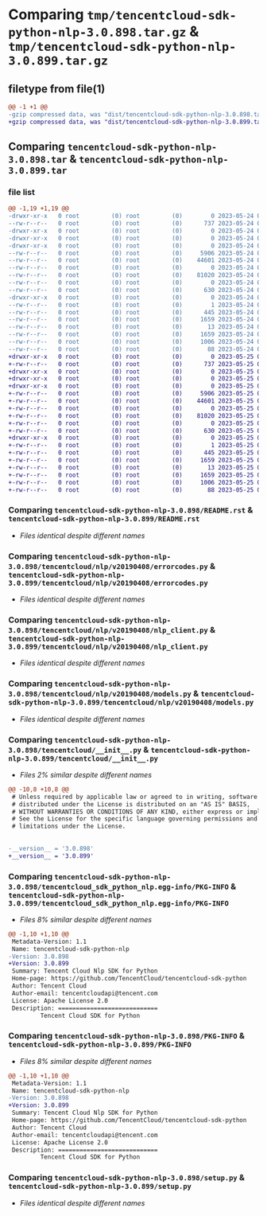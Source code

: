 # Comparing `tmp/tencentcloud-sdk-python-nlp-3.0.898.tar.gz` & `tmp/tencentcloud-sdk-python-nlp-3.0.899.tar.gz`

## filetype from file(1)

```diff
@@ -1 +1 @@
-gzip compressed data, was "dist/tencentcloud-sdk-python-nlp-3.0.898.tar", last modified: Wed May 24 02:02:41 2023, max compression
+gzip compressed data, was "dist/tencentcloud-sdk-python-nlp-3.0.899.tar", last modified: Thu May 25 00:32:26 2023, max compression
```

## Comparing `tencentcloud-sdk-python-nlp-3.0.898.tar` & `tencentcloud-sdk-python-nlp-3.0.899.tar`

### file list

```diff
@@ -1,19 +1,19 @@
-drwxr-xr-x   0 root         (0) root         (0)        0 2023-05-24 02:02:41.000000 tencentcloud-sdk-python-nlp-3.0.898/
--rw-r--r--   0 root         (0) root         (0)      737 2023-05-24 02:02:41.000000 tencentcloud-sdk-python-nlp-3.0.898/README.rst
-drwxr-xr-x   0 root         (0) root         (0)        0 2023-05-24 02:02:41.000000 tencentcloud-sdk-python-nlp-3.0.898/tencentcloud/
-drwxr-xr-x   0 root         (0) root         (0)        0 2023-05-24 02:02:41.000000 tencentcloud-sdk-python-nlp-3.0.898/tencentcloud/nlp/
-drwxr-xr-x   0 root         (0) root         (0)        0 2023-05-24 02:02:41.000000 tencentcloud-sdk-python-nlp-3.0.898/tencentcloud/nlp/v20190408/
--rw-r--r--   0 root         (0) root         (0)     5906 2023-05-24 02:02:41.000000 tencentcloud-sdk-python-nlp-3.0.898/tencentcloud/nlp/v20190408/errorcodes.py
--rw-r--r--   0 root         (0) root         (0)    44601 2023-05-24 02:02:41.000000 tencentcloud-sdk-python-nlp-3.0.898/tencentcloud/nlp/v20190408/nlp_client.py
--rw-r--r--   0 root         (0) root         (0)        0 2023-05-24 02:02:41.000000 tencentcloud-sdk-python-nlp-3.0.898/tencentcloud/nlp/v20190408/__init__.py
--rw-r--r--   0 root         (0) root         (0)    81020 2023-05-24 02:02:41.000000 tencentcloud-sdk-python-nlp-3.0.898/tencentcloud/nlp/v20190408/models.py
--rw-r--r--   0 root         (0) root         (0)        0 2023-05-24 02:02:41.000000 tencentcloud-sdk-python-nlp-3.0.898/tencentcloud/nlp/__init__.py
--rw-r--r--   0 root         (0) root         (0)      630 2023-05-24 02:02:41.000000 tencentcloud-sdk-python-nlp-3.0.898/tencentcloud/__init__.py
-drwxr-xr-x   0 root         (0) root         (0)        0 2023-05-24 02:02:41.000000 tencentcloud-sdk-python-nlp-3.0.898/tencentcloud_sdk_python_nlp.egg-info/
--rw-r--r--   0 root         (0) root         (0)        1 2023-05-24 02:02:41.000000 tencentcloud-sdk-python-nlp-3.0.898/tencentcloud_sdk_python_nlp.egg-info/dependency_links.txt
--rw-r--r--   0 root         (0) root         (0)      445 2023-05-24 02:02:41.000000 tencentcloud-sdk-python-nlp-3.0.898/tencentcloud_sdk_python_nlp.egg-info/SOURCES.txt
--rw-r--r--   0 root         (0) root         (0)     1659 2023-05-24 02:02:41.000000 tencentcloud-sdk-python-nlp-3.0.898/tencentcloud_sdk_python_nlp.egg-info/PKG-INFO
--rw-r--r--   0 root         (0) root         (0)       13 2023-05-24 02:02:41.000000 tencentcloud-sdk-python-nlp-3.0.898/tencentcloud_sdk_python_nlp.egg-info/top_level.txt
--rw-r--r--   0 root         (0) root         (0)     1659 2023-05-24 02:02:41.000000 tencentcloud-sdk-python-nlp-3.0.898/PKG-INFO
--rw-r--r--   0 root         (0) root         (0)     1006 2023-05-24 02:02:41.000000 tencentcloud-sdk-python-nlp-3.0.898/setup.py
--rw-r--r--   0 root         (0) root         (0)       88 2023-05-24 02:02:41.000000 tencentcloud-sdk-python-nlp-3.0.898/setup.cfg
+drwxr-xr-x   0 root         (0) root         (0)        0 2023-05-25 00:32:26.000000 tencentcloud-sdk-python-nlp-3.0.899/
+-rw-r--r--   0 root         (0) root         (0)      737 2023-05-25 00:32:26.000000 tencentcloud-sdk-python-nlp-3.0.899/README.rst
+drwxr-xr-x   0 root         (0) root         (0)        0 2023-05-25 00:32:26.000000 tencentcloud-sdk-python-nlp-3.0.899/tencentcloud/
+drwxr-xr-x   0 root         (0) root         (0)        0 2023-05-25 00:32:26.000000 tencentcloud-sdk-python-nlp-3.0.899/tencentcloud/nlp/
+drwxr-xr-x   0 root         (0) root         (0)        0 2023-05-25 00:32:26.000000 tencentcloud-sdk-python-nlp-3.0.899/tencentcloud/nlp/v20190408/
+-rw-r--r--   0 root         (0) root         (0)     5906 2023-05-25 00:32:26.000000 tencentcloud-sdk-python-nlp-3.0.899/tencentcloud/nlp/v20190408/errorcodes.py
+-rw-r--r--   0 root         (0) root         (0)    44601 2023-05-25 00:32:26.000000 tencentcloud-sdk-python-nlp-3.0.899/tencentcloud/nlp/v20190408/nlp_client.py
+-rw-r--r--   0 root         (0) root         (0)        0 2023-05-25 00:32:26.000000 tencentcloud-sdk-python-nlp-3.0.899/tencentcloud/nlp/v20190408/__init__.py
+-rw-r--r--   0 root         (0) root         (0)    81020 2023-05-25 00:32:26.000000 tencentcloud-sdk-python-nlp-3.0.899/tencentcloud/nlp/v20190408/models.py
+-rw-r--r--   0 root         (0) root         (0)        0 2023-05-25 00:32:26.000000 tencentcloud-sdk-python-nlp-3.0.899/tencentcloud/nlp/__init__.py
+-rw-r--r--   0 root         (0) root         (0)      630 2023-05-25 00:32:26.000000 tencentcloud-sdk-python-nlp-3.0.899/tencentcloud/__init__.py
+drwxr-xr-x   0 root         (0) root         (0)        0 2023-05-25 00:32:26.000000 tencentcloud-sdk-python-nlp-3.0.899/tencentcloud_sdk_python_nlp.egg-info/
+-rw-r--r--   0 root         (0) root         (0)        1 2023-05-25 00:32:26.000000 tencentcloud-sdk-python-nlp-3.0.899/tencentcloud_sdk_python_nlp.egg-info/dependency_links.txt
+-rw-r--r--   0 root         (0) root         (0)      445 2023-05-25 00:32:26.000000 tencentcloud-sdk-python-nlp-3.0.899/tencentcloud_sdk_python_nlp.egg-info/SOURCES.txt
+-rw-r--r--   0 root         (0) root         (0)     1659 2023-05-25 00:32:26.000000 tencentcloud-sdk-python-nlp-3.0.899/tencentcloud_sdk_python_nlp.egg-info/PKG-INFO
+-rw-r--r--   0 root         (0) root         (0)       13 2023-05-25 00:32:26.000000 tencentcloud-sdk-python-nlp-3.0.899/tencentcloud_sdk_python_nlp.egg-info/top_level.txt
+-rw-r--r--   0 root         (0) root         (0)     1659 2023-05-25 00:32:26.000000 tencentcloud-sdk-python-nlp-3.0.899/PKG-INFO
+-rw-r--r--   0 root         (0) root         (0)     1006 2023-05-25 00:32:26.000000 tencentcloud-sdk-python-nlp-3.0.899/setup.py
+-rw-r--r--   0 root         (0) root         (0)       88 2023-05-25 00:32:26.000000 tencentcloud-sdk-python-nlp-3.0.899/setup.cfg
```

### Comparing `tencentcloud-sdk-python-nlp-3.0.898/README.rst` & `tencentcloud-sdk-python-nlp-3.0.899/README.rst`

 * *Files identical despite different names*

### Comparing `tencentcloud-sdk-python-nlp-3.0.898/tencentcloud/nlp/v20190408/errorcodes.py` & `tencentcloud-sdk-python-nlp-3.0.899/tencentcloud/nlp/v20190408/errorcodes.py`

 * *Files identical despite different names*

### Comparing `tencentcloud-sdk-python-nlp-3.0.898/tencentcloud/nlp/v20190408/nlp_client.py` & `tencentcloud-sdk-python-nlp-3.0.899/tencentcloud/nlp/v20190408/nlp_client.py`

 * *Files identical despite different names*

### Comparing `tencentcloud-sdk-python-nlp-3.0.898/tencentcloud/nlp/v20190408/models.py` & `tencentcloud-sdk-python-nlp-3.0.899/tencentcloud/nlp/v20190408/models.py`

 * *Files identical despite different names*

### Comparing `tencentcloud-sdk-python-nlp-3.0.898/tencentcloud/__init__.py` & `tencentcloud-sdk-python-nlp-3.0.899/tencentcloud/__init__.py`

 * *Files 2% similar despite different names*

```diff
@@ -10,8 +10,8 @@
 # Unless required by applicable law or agreed to in writing, software
 # distributed under the License is distributed on an "AS IS" BASIS,
 # WITHOUT WARRANTIES OR CONDITIONS OF ANY KIND, either express or implied.
 # See the License for the specific language governing permissions and
 # limitations under the License.
 
 
-__version__ = '3.0.898'
+__version__ = '3.0.899'
```

### Comparing `tencentcloud-sdk-python-nlp-3.0.898/tencentcloud_sdk_python_nlp.egg-info/PKG-INFO` & `tencentcloud-sdk-python-nlp-3.0.899/tencentcloud_sdk_python_nlp.egg-info/PKG-INFO`

 * *Files 8% similar despite different names*

```diff
@@ -1,10 +1,10 @@
 Metadata-Version: 1.1
 Name: tencentcloud-sdk-python-nlp
-Version: 3.0.898
+Version: 3.0.899
 Summary: Tencent Cloud Nlp SDK for Python
 Home-page: https://github.com/TencentCloud/tencentcloud-sdk-python
 Author: Tencent Cloud
 Author-email: tencentcloudapi@tencent.com
 License: Apache License 2.0
 Description: ============================
         Tencent Cloud SDK for Python
```

### Comparing `tencentcloud-sdk-python-nlp-3.0.898/PKG-INFO` & `tencentcloud-sdk-python-nlp-3.0.899/PKG-INFO`

 * *Files 8% similar despite different names*

```diff
@@ -1,10 +1,10 @@
 Metadata-Version: 1.1
 Name: tencentcloud-sdk-python-nlp
-Version: 3.0.898
+Version: 3.0.899
 Summary: Tencent Cloud Nlp SDK for Python
 Home-page: https://github.com/TencentCloud/tencentcloud-sdk-python
 Author: Tencent Cloud
 Author-email: tencentcloudapi@tencent.com
 License: Apache License 2.0
 Description: ============================
         Tencent Cloud SDK for Python
```

### Comparing `tencentcloud-sdk-python-nlp-3.0.898/setup.py` & `tencentcloud-sdk-python-nlp-3.0.899/setup.py`

 * *Files identical despite different names*

